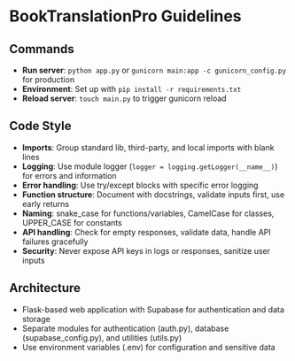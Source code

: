 # BookTranslationPro Guidelines

## Commands
- **Run server**: `python app.py` or `gunicorn main:app -c gunicorn_config.py` for production
- **Environment**: Set up with `pip install -r requirements.txt`
- **Reload server**: `touch main.py` to trigger gunicorn reload

## Code Style
- **Imports**: Group standard lib, third-party, and local imports with blank lines
- **Logging**: Use module logger (`logger = logging.getLogger(__name__)`) for errors and information
- **Error handling**: Use try/except blocks with specific error logging
- **Function structure**: Document with docstrings, validate inputs first, use early returns
- **Naming**: snake_case for functions/variables, CamelCase for classes, UPPER_CASE for constants
- **API handling**: Check for empty responses, validate data, handle API failures gracefully
- **Security**: Never expose API keys in logs or responses, sanitize user inputs

## Architecture
- Flask-based web application with Supabase for authentication and data storage
- Separate modules for authentication (auth.py), database (supabase_config.py), and utilities (utils.py)
- Use environment variables (.env) for configuration and sensitive data